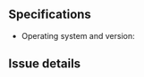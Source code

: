 <!---
Thanks for contributing to meg+! When raising an issue, I ask that you please complete the template below, describe what you did and what you expected and provide screenshots, if possible.
--->

## Specifications

- Operating system and version:

## Issue details
